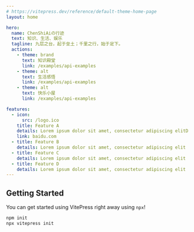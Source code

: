```yaml
---
# https://vitepress.dev/reference/default-theme-home-page
layout: home

hero:
  name: ChenShiAiの行迹
  text: 知识、生活、娱乐
  tagline: 九层之台，起于垒土；千里之行，始于足下。
  actions:
    - theme: brand
      text: 知识殿堂
      link: /examples/api-examples
    - theme: alt
      text: 生活感悟
      link: /examples/api-examples
    - theme: alt
      text: 快乐小屋
      link: /examples/api-examples

features:
  - icon:
      src: /logo.ico
    title: Feature A
    details: Lorem ipsum dolor sit amet, consectetur adipiscing elitD
    link: baidu.com
  - title: Feature B
    details: Lorem ipsum dolor sit amet, consectetur adipiscing elit
  - title: Feature C
    details: Lorem ipsum dolor sit amet, consectetur adipiscing elit
  - title: Feature D
    details: Lorem ipsum dolor sit amet, consectetur adipiscing elit
---
```

## Getting Started

You can get started using VitePress right away using `npx`!

```sh
npm init
npx vitepress init
```